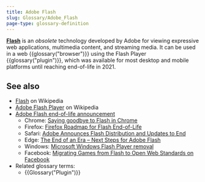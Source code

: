```yaml
---
title: Adobe Flash
slug: Glossary/Adobe_Flash
page-type: glossary-definition
---
```




[**Flash**](https://en.wikipedia.org/wiki/Adobe_Flash) is an _obsolete_ technology developed by Adobe for viewing expressive web applications, multimedia content, and streaming media. It can be used in a web {{glossary("browser")}} using the Flash Player {{glossary("plugin")}}, which was available for most desktop and mobile platforms until reaching end-of-life in 2021.

## See also

- [Flash](https://en.wikipedia.org/wiki/Adobe_Flash) on Wikipedia
- [Adobe Flash Player](https://en.wikipedia.org/wiki/Adobe_Flash_Player) on Wikipedia
- [Adobe Flash end-of-life announcement](https://www.adobe.com/products/flashplayer/end-of-life-alternative.html)
  - Chrome: [Saying goodbye to Flash in Chrome](https://blog.google/products/chrome/saying-goodbye-flash-chrome/)
  - Firefox: [Firefox Roadmap for Flash End-of-Life](https://blog.mozilla.org/futurereleases/2017/07/25/firefox-roadmap-flash-end-life/)
  - Safari: [Adobe Announces Flash Distribution and Updates to End](https://webkit.org/blog/7839/adobe-announces-flash-distribution-and-updates-to-end/)
  - Edge: [The End of an Era – Next Steps for Adobe Flash](https://blogs.windows.com/msedgedev/2017/07/25/flash-on-windows-timeline/)
  - Windows: [Microsoft Windows Flash Player removal](https://blogs.windows.com/msedgedev/2020/09/04/update-adobe-flash-end-support/)
  - Facebook: [Migrating Games from Flash to Open Web Standards on Facebook](https://developers.facebook.com/blog/post/2017/07/25/Games-Migration-to-Open-Web-Standards/)
- Related glossary terms:
  - {{Glossary("Plugin")}}
